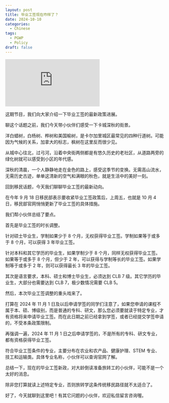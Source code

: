 ```yaml
---
layout: post
title: 毕业工签现在咋样了？
date: 2024-10-10
categories:
  - Chinese
tags:
  - PGWP
  - Policy
draft: false
---
```


<div class="videoWrapper">
<iframe src="https://www.youtube.com/embed/x-Lbk6c4lt8?t=3" title="YouTube video player" frameborder="0" allow="accelerometer; autoplay; clipboard-write; encrypted-media; gyroscope; picture-in-picture" allowfullscreen></iframe>
</div>
<div style="display: flex; align-items: flex-start; justify-content: center; font-size: 14px; color: #777;"></div>

这期节目，我们向大家介绍一下毕业工签的最新政策进展。

<!-- more -->

聊这个话题之前，我们今天带小伙伴们感受一下卡城深秋的街景。

洋白蜡树，白杨树、桦树和美国榆树，是卡尔加里城区最常见的四种行道树。可能因为气候的关系，加拿大的标志，枫树在这里反而很少见。

从城中心往北，过弓河，沿着中央街两侧都是有悠久历史的老社区，从道路两旁的绿化树就可以感受到小区的年代感。

深秋的清晨，一个人静静地走在金色的路上，感受这季节的变换。无需高山流水，无需历史古迹，单单这清新的空气和满眼的秋色，就是生活中的美好一刻。

回到移民话题，今天我们聊聊毕业工签的最新动向。

在今年 9 月 18 日移民部表示要收紧毕业工签政策后，上周五，也就是 10 月 4 日，移民部官网悄悄更新了毕业工签的具体措施。

我们帮小伙伴总结了要点。

首先是毕业工签的时长调整。

针对硕士毕业生，学制如果少于 8 个月，无权获得毕业工签。学制如果等于或多于 8 个月，可以获得 3 年毕业工签。

针对本科和其它学历的毕业生，如果学制少于 8 个月，同样无权获得毕业工签。如果等于或多于 8 个月，但少于 2 年，可以获得与学制等长的毕业工签。如果学制等于或多于 2 年，则可以获得最长 3 年的毕业工签。

其次是语言要求，本科、硕士和博士毕业生，必须达到 CLB 7 级。其它学历的毕业生，大部分也需要达到 CLB 7，极少数情况需要 CLB 5。

然后，本次毕业工签调整的重头戏来了。

打算在 2024 年 11 月 1 日及以后申请学签的同学们注意了，如果您申请的课程不属于本、硕、博级别，而是普通的专科、研文，那么您必须要就读于特定专业，才有资格将来申请毕业工签。而在此日期之前已经拿到学签，或者已经提交学签申请的，不受本条政策限制。

再强调一遍，2024 年 11 月 1 日之后申请学签的，不是所有的专科、研文专业，都有资格获得毕业工签。

符合毕业工签条件的专业，主要分布在农业和农产品、健康护理、STEM 专业、技工和运输类。具体专业名称，小伙伴可以查询官网了解。

<!-- https://www.canada.ca/en/immigration-refugees-citizenship/services/study-canada/work/after-graduation/eligibility/study-requirements.html#field-of-study -->

总结一下，现在的毕业工签新政，对大龄倒读准备旅转工的小伙伴，可能不是一个太好的消息。

除非您打算就读上述特定专业，否则旅转学这条传统移民路径就不太适合了。

好了，今天就聊到这里吧！有其它问题的小伙伴，欢迎私信留言咨询喔。
